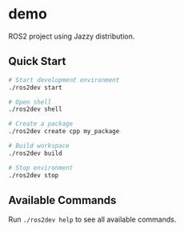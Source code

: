 # demo

ROS2 project using Jazzy distribution.

## Quick Start

```bash
# Start development environment
./ros2dev start

# Open shell
./ros2dev shell

# Create a package
./ros2dev create cpp my_package

# Build workspace
./ros2dev build

# Stop environment
./ros2dev stop
```

## Available Commands

Run `./ros2dev help` to see all available commands.
